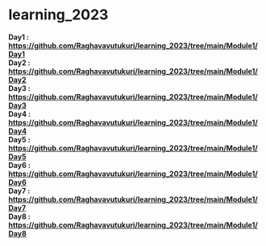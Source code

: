 # learning_2023

<b>Day1 : https://github.com/Raghavavutukuri/learning_2023/tree/main/Module1/Day1<br>
Day2 : https://github.com/Raghavavutukuri/learning_2023/tree/main/Module1/Day2<br>
Day3 : https://github.com/Raghavavutukuri/learning_2023/tree/main/Module1/Day3<br>
Day4 : https://github.com/Raghavavutukuri/learning_2023/tree/main/Module1/Day4<br>
Day5 : https://github.com/Raghavavutukuri/learning_2023/tree/main/Module1/Day5<br>
Day6 : https://github.com/Raghavavutukuri/learning_2023/tree/main/Module1/Day6<br>
Day7 : https://github.com/Raghavavutukuri/learning_2023/tree/main/Module1/Day7<br>
Day8 : https://github.com/Raghavavutukuri/learning_2023/tree/main/Module1/Day8<br></b>
